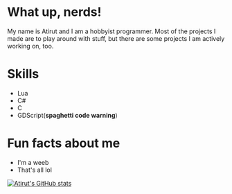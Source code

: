 # What up, nerds!
My name is Atirut and I am a hobbyist programmer. Most of the projects I made are to play around with stuff, but there are some projects I am actively working on, too.

# Skills
- Lua
- C#
- C
- GDScript(**spaghetti code warning**)

# Fun facts about me
- I'm a weeb
- That's all lol

[![Atirut's GitHub stats](https://github-readme-stats.vercel.app/api?username=atirut-w)](https://github.com/anuraghazra/github-readme-stats)
